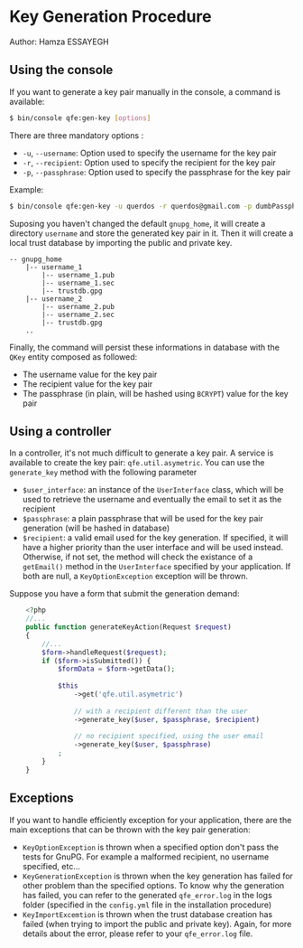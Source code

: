 # Key Generation Procedure
Author: Hamza ESSAYEGH <querdos>
## Using the console
If you want to generate a key pair manually in the console, a command is available:  
```bash
$ bin/console qfe:gen-key [options]
```

There are three mandatory options :
  * `-u`, `--username`:  Option used to specify the username for the key pair
  * `-r`, `--recipient`: Option used to specify the recipient for the key pair
  * `-p`, `--passphrase`: Option used to specify the passphrase for the key pair
 
Example:  
```bash
$ bin/console qfe:gen-key -u querdos -r querdos@gmail.com -p dumbPassphrase
```

Suposing you haven't changed the default `gnupg_home`, it will create a directory `username` and store the generated key
pair in it. Then it will create a local trust database by importing the public and private key.
```
-- gnupg_home
    |-- username_1
        |-- username_1.pub
        |-- username_1.sec
        |-- trustdb.gpg
    |-- username_2
        |-- username_2.pub
        |-- username_2.sec
        |-- trustdb.gpg
    ..
 ```          
Finally, the command will persist these informations in database with the `QKey` entity composed as followed:
  * The username value for the key pair
  * The recipient value for the key pair
  * The passphrase (in plain, will be hashed using `BCRYPT`) value for the key pair
  
## Using a controller

In a controller, it's not much difficult to generate a key pair. A service is available to create the key pair:
`qfe.util.asymetric`. You can use the `generate_key` method with the following parameter
  * `$user_interface`: an instance of the `UserInterface` class, which will be used to retrieve the username 
  and eventually the email to set it as the recipient
  * `$passphrase`: a plain passphrase that will be used for the key pair generation (will be hashed in database)
  * `$recipient`: a valid email used for the key generation. If specified, it will have a higher priority than the user 
  interface and will be used instead. Otherwise, if not set, the method will check the existance of a `getEmail()` method
  in the `UserInterface` specified by your application. If both are null, a `KeyOptionException` exception will be thrown.

Suppose you have a form that submit the generation demand: 
```php
    <?php
    //...
    public function generateKeyAction(Request $request)
    {
        //...
        $form->handleRequest($request);
        if ($form->isSubmitted()) {
            $formData = $form->getData();
            
            $this
                ->get('qfe.util.asymetric')
                
                // with a recipient different than the user
                ->generate_key($user, $passphrase, $recipient)
                
                // no recipient specified, using the user email
                ->generate_key($user, $passphrase)
            ;
        }
    }
``` 
## Exceptions
If you want to handle efficiently exception for your application, there are the main exceptions that can be thrown 
with the key pair generation:
  * `KeyOptionException` is thrown when a specified option don't pass the tests for GnuPG. For example a malformed 
  recipient, no username specified, etc...
  * `KeyGenerationException` is thrown when the key generation has failed for other problem than the specified options.
  To know why the generation has failed, you can refer to the generated `qfe_error.log` in the logs folder (specified in 
  the `config.yml` file in the installation procedure)
  * `KeyImportExcemtion` is thrown when the trust database creation has failed (when trying to import the public and private
  key). Again, for more details about the error, please refer to your `qfe_error.log` file.